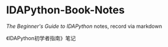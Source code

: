 # IDAPython-Book-Notes
*The Beginner's Guide to IDAPython* notes, record via markdown

《IDAPython初学者指南》笔记
